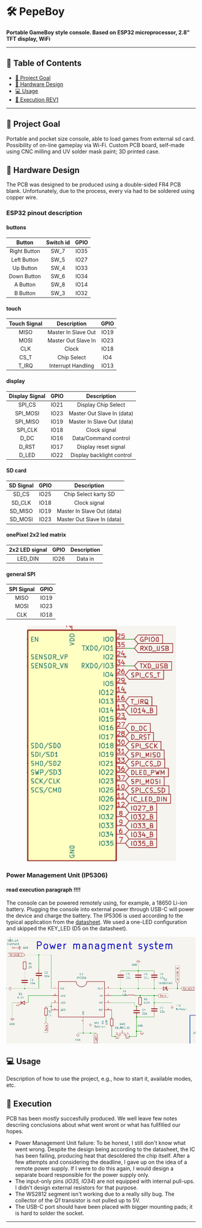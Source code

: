 # 🛠️ PepeBoy

**Portable GameBoy style console. Based on ESP32 microprocessor, 2.8" TFT display, WiFi** 

---

## 📌 Table of Contents
- [🎯 Project Goal](#-project-goal)
- [🔧 Hardware Design](#-hardware-design)
- [💻 Usage](#-usage)
- [🔧 Execution REV1](#-execution)

---

## 🎯 Project Goal

Portable and pocket size console, able to load games from external sd card. Possibility of on-line gameplay via Wi-Fi. Custom PCB board, self-made using CNC milling and UV solder mask paint; 3D printed case.

## 🔧 Hardware Design
The PCB was designed to be produced using a double-sided FR4 PCB blank. Unfortunately, due to the process, every via had to be soldered using copper wire. 

### ESP32 pinout description
#### buttons 
| Button      | Switch id | GPIO  |
|:-----------:|:------:|:-----:|
| Right Button| SW_7   | IO35  |
| Left Button | SW_5   | IO27  |
| Up Button   | SW_4   | IO33  |
| Down Button | SW_6   | IO34  |
| A Button    | SW_8   | IO14  |
| B Button    | SW_3   | IO32  |


#### touch 

| Touch Signal  | Description          | GPIO  |
|:----------:|:--------------------:|:-----:|
| MISO       | Master In Slave Out   | IO19  |
| MOSI       | Master Out Slave In   | IO23  |
| CLK        | Clock                 | IO18  |
| CS_T       | Chip Select           | IO4   |
| T_IRQ      | Interrupt Handling    | IO13  |

#### display
| Display Signal | GPIO  | Description                          |
|:--------------:|:-----:|:-------------------------------------:|
| SPI_CS         | IO21  | Display Chip Select                  |
| SPI_MOSI       | IO23  | Master Out Slave In (data)           |
| SPI_MISO       | IO19  | Master In Slave Out (data)           |
| SPI_CLK        | IO18  | Clock signal                         |
| D_DC           | IO16  | Data/Command control                 |
| D_RST          | IO17  | Display reset signal                 |
| D_LED          | IO22  | Display backlight control            |
#### SD card

| SD Signal  | GPIO  | Description                 |
|:----------:|:-----:|:---------------------------:|
| SD_CS      | IO25  | Chip Select karty SD        |
| SD_CLK     | IO18  | Clock signal                |
| SD_MISO    | IO19  | Master In Slave Out (data)  |
| SD_MOSI    | IO23  | Master Out Slave In (data)  |

#### onePixel 2x2 led matrix
|2x2 LED signal|GPIO|Description|
|:--:|:--:|:--:|
|LED_DIN| IO26|Data in|

####  general SPI
| SPI Signal | GPIO  |
|:----------:|:-----:|
| MISO       | IO19  |
| MOSI       | IO23  |
| CLK        | IO18  |


<p align="center">
  <img src="mdi/ESP_PinOut.png" alt="ESP pinout form KiCad" width="400">
</p>
<!-- <p align="center">
  <img src="mdi/schem_all.jpg" alt="schematic of all" width="1000">
</p> -->

### Power Management Unit (IP5306) 
#### read execution paragraph !!!!
The console can be powered remotely using, for example, a 18650 Li-ion battery. Plugging the console into external power through USB-C will power the device and charge the battery. The IP5306 is used according to the typical application from the [datasheet](https://www.datasheetcafe.com/wp-content/uploads/2020/07/IP5306.pdf). We used a one-LED configuration and skipped the KEY_LED (D5 on the datasheet).

<p align="center">
  <img src="mdi/PMS.png" alt="ESP pinout form KiCad" width="800">
</p>

## 💻 Usage

Description of how to use the project, e.g., how to start it, available modes, etc.


## 🔧 Execution
PCB has been *mostly* succesfully produced. We well leave few notes descriing conclusions about what went wront or what has fullfilled our hopes. 

- Power Management Unit failure: To be honest, I still don't know what went wrong. Despite the design being according to the datasheet, the IC has been failing, producing heat that desoldered the chip itself. After a few attempts and considering the deadline, I gave up on the idea of a remote power supply. If I were to do this again, I would design a separate board responsible for the power supply only.
- The input-only pins (*IO35, IO34*) are not equipped with internal pull-ups. I didn't design external resistors for that purpose.
- The WS2812 segment isn't working due to a really silly bug. The collector of the *Q1* transistor is not pulled up to 5V. 
- The USB-C port should have been placed with bigger mounting pads; it is hard to solder the socket.

---

